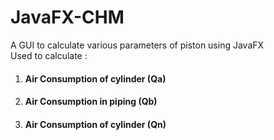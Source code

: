 # JavaFX-CHM
A GUI to calculate various parameters of piston using JavaFX<br>
Used to calculate :<br> 
1. #### Air Consumption of cylinder (Qa)<br>
2. #### Air Consumption in piping   (Qb)<br>
3. #### Air Consumption of cylinder (Qn)
